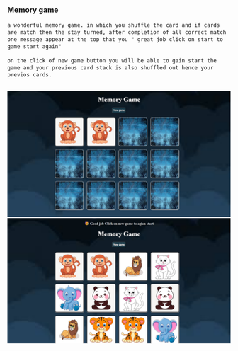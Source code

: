 ### Memory game
``` 
a wonderful memory game. in which you shuffle the card and if cards are match then the stay turned, after completion of all correct match one message appear at the top that you " great job click on start to game start again" 

on the click of new game button you will be able to gain start the game and your previous card stack is also shuffled out hence your previos cards.
    
```
![image of game](/public/image/memorygameoverview.png)
![image of game](/public/image/memorygameoverview2.png)
